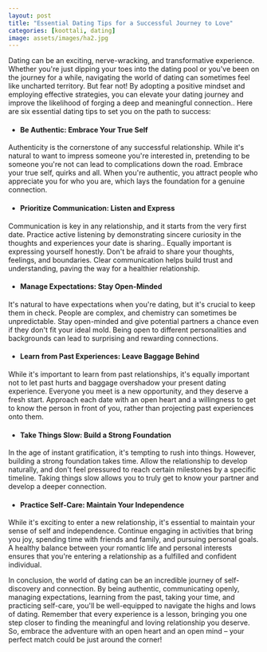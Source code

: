 ```yaml
---
layout: post
title: "Essential Dating Tips for a Successful Journey to Love"
categories: [koottali, dating]
image: assets/images/ha2.jpg
---
```


Dating can be an exciting, nerve-wracking, and transformative experience. Whether you're just dipping your toes into the dating pool or you've been on the journey for a while, navigating the world of dating can sometimes feel like uncharted territory. But fear not! By adopting a positive mindset and employing effective strategies, you can elevate your dating journey and improve the likelihood of forging a deep and meaningful connection.. Here are six essential dating tips to set you on the path to success:

- #### Be Authentic: Embrace Your True Self

Authenticity is the cornerstone of any successful relationship. While it's natural to want to impress someone you're interested in, pretending to be someone you're not can lead to complications down the road. Embrace your true self, quirks and all. When you're authentic, you attract people who appreciate you for who you are, which lays the foundation for a genuine connection.

- #### Prioritize Communication: Listen and Express

Communication is key in any relationship, and it starts from the very first date.
Practice active listening by demonstrating sincere curiosity in the thoughts and experiences your date is sharing.. Equally important is expressing yourself honestly. Don't be afraid to share your thoughts, feelings, and boundaries. Clear communication helps build trust and understanding, paving the way for a healthier relationship.

- #### Manage Expectations: Stay Open-Minded

It's natural to have expectations when you're dating, but it's crucial to keep them in check. People are complex, and chemistry can sometimes be unpredictable. Stay open-minded and give potential partners a chance even if they don't fit your ideal mold. Being open to different personalities and backgrounds can lead to surprising and rewarding connections.

- #### Learn from Past Experiences: Leave Baggage Behind

While it's important to learn from past relationships, it's equally important not to let past hurts and baggage overshadow your present dating experience. Everyone you meet is a new opportunity, and they deserve a fresh start. Approach each date with an open heart and a willingness to get to know the person in front of you, rather than projecting past experiences onto them.

- #### Take Things Slow: Build a Strong Foundation

In the age of instant gratification, it's tempting to rush into things. However, building a strong foundation takes time. Allow the relationship to develop naturally, and don't feel pressured to reach certain milestones by a specific timeline. Taking things slow allows you to truly get to know your partner and develop a deeper connection.

- #### Practice Self-Care: Maintain Your Independence

While it's exciting to enter a new relationship, it's essential to maintain your sense of self and independence. Continue engaging in activities that bring you joy, spending time with friends and family, and pursuing personal goals. A healthy balance between your romantic life and personal interests ensures that you're entering a relationship as a fulfilled and confident individual.

In conclusion, the world of dating can be an incredible journey of self-discovery and connection. By being authentic, communicating openly, managing expectations, learning from the past, taking your time, and practicing self-care, you'll be well-equipped to navigate the highs and lows of dating. Remember that every experience is a lesson, bringing you one step closer to finding the meaningful and loving relationship you deserve. So, embrace the adventure with an open heart and an open mind – your perfect match could be just around the corner!
